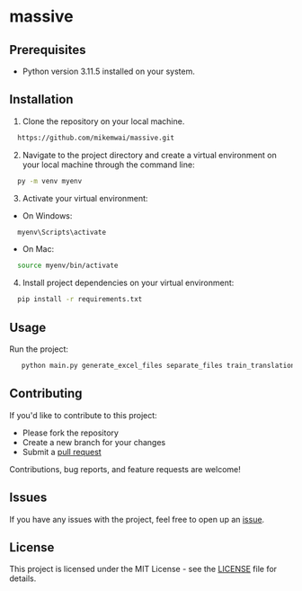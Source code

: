 # massive

## Prerequisites
- Python version 3.11.5 installed on your system.


## Installation

1. Clone the repository on your local machine.

 ```sh 
   https://github.com/mikemwai/massive.git
 ```

2. Navigate to the project directory and create a virtual environment on your local machine through the command line: 

 ```sh 
   py -m venv myenv
 ```

3. Activate your virtual environment:

  - On Windows:

 ```sh 
   myenv\Scripts\activate
 ```

  - On Mac:

 ```sh 
   source myenv/bin/activate
 ```

4. Install project dependencies on your virtual environment:

 ```sh
   pip install -r requirements.txt
 ```

## Usage
Run the project:

```sh
   python main.py generate_excel_files separate_files train_translations
```

## Contributing

If you'd like to contribute to this project:
- Please fork the repository
- Create a new branch for your changes
- Submit a [pull request](https://github.com/mikemwai/massive/pulls) 

Contributions, bug reports, and feature requests are welcome!

## Issues
If you have any issues with the project, feel free to open up an [issue](https://github.com/mikemwai/massive/issues).

## License
This project is licensed under the MIT License - see the [LICENSE](LICENSE) file for details.